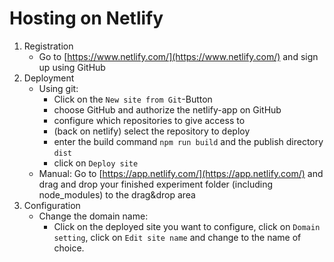 # Hosting on Netlify 

1. Registration
    -  Go to [https://www.netlify.com/](https://www.netlify.com/) and sign up using GitHub
2. Deployment
    - Using git:
      - Click on the `New site from Git`-Button
      - choose GitHub and authorize the netlify-app on GitHub
      - configure which repositories to give access to
      - (back on netlify) select the repository to deploy
      - enter the build command `npm run build` and the publish directory `dist`
      - click on `Deploy site` 
    - Manual: Go to [https://app.netlify.com/](https://app.netlify.com/) and drag and drop your finished experiment folder (including node_modules) to the drag&drop area
3. Configuration
    - Change the domain name:
        - Click on the deployed site you want to configure, click on `Domain setting`, click on `Edit site name` and change to the name of choice.

